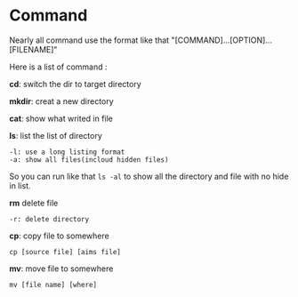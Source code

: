 # Command

Nearly all command use the format like that "[COMMAND]...[OPTION]...[FILENAME]"

Here is a list of command :

**cd**: switch the dir to target directory

**mkdir**: creat a new directory

**cat**: show what writed in file

**ls**: list the list of directory

    -l: use a long listing format
    -a: show all files(incloud hidden files)
So you can run like that ``ls -al`` to  show all the directory and file with no hide in list.

**rm** delete file

    -r: delete directory

**cp**: copy file to somewhere 

    cp [source file] [aims file]

**mv**: move file to somewhere 

    mv [file name] [where]
